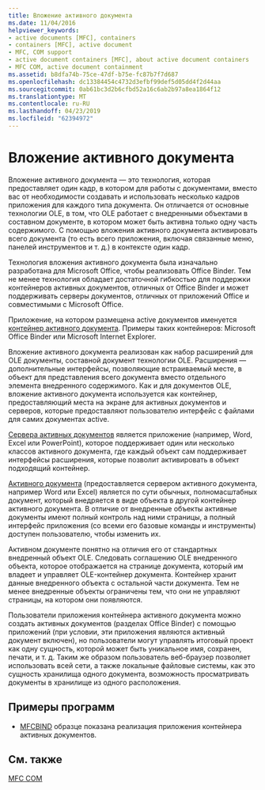```yaml
---
title: Вложение активного документа
ms.date: 11/04/2016
helpviewer_keywords:
- active documents [MFC], containers
- containers [MFC], active document
- MFC, COM support
- active document containers [MFC], about active document containers
- MFC COM, active document containment
ms.assetid: b8dfa74b-75ce-47df-b75e-fc87b7f7d687
ms.openlocfilehash: dc13384454c4732d3efbf99def5d05dd4f2d44aa
ms.sourcegitcommit: 0ab61bc3d2b6cfbd52a16c6ab2b97a8ea1864f12
ms.translationtype: MT
ms.contentlocale: ru-RU
ms.lasthandoff: 04/23/2019
ms.locfileid: "62394972"
---
```

# <a name="active-document-containment"></a>Вложение активного документа

Вложение активного документа — это технология, которая предоставляет один кадр, в котором для работы с документами, вместо вас от необходимости создавать и использовать несколько кадров приложения для каждого типа документа. Он отличается от основные технологии OLE, в том, что OLE работает с внедренными объектами в составном документе, в котором может быть активна только одну часть содержимого. С помощью вложения активного документа активировать всего документа (то есть всего приложения, включая связанные меню, панелей инструментов и т. д.) в контексте один кадр.

Технология вложения активного документа была изначально разработана для Microsoft Office, чтобы реализовать Office Binder. Тем не менее технология обладает достаточной гибкостью для поддержки контейнеров активных документов, отличных от Office Binder и может поддерживать серверы документов, отличных от приложений Office и совместимыми с Microsoft Office.

Приложение, на котором размещена active документов именуется [контейнер активного документа](../mfc/active-document-containers.md). Примеры таких контейнеров: Microsoft Office Binder или Microsoft Internet Explorer.

Вложение активного документа реализован как набор расширений для OLE документы, составной документ технологии OLE. Расширения — дополнительные интерфейсы, позволяющие встраиваемый месте, в объект для представления всего документа вместо отдельного элемента внедренного содержимого. Как и для документов OLE, вложение активного документа используется как контейнер, предоставляющий места на экране для активных документов и серверов, которые предоставляют пользователю интерфейс с файлами для самих документах active.

[Сервера активных документов](../mfc/active-document-servers.md) является приложение (например, Word, Excel или PowerPoint), которое поддерживает один или несколько классов активного документа, где каждый объект сам поддерживает интерфейсы расширения, которые позволит активировать в объект подходящий контейнер.

[Активного документа](../mfc/active-documents.md) (предоставляется сервером активного документа, например Word или Excel) является по сути обычных, полномасштабных документ, который внедряется в виде объекта в другой контейнер активного документа. В отличие от внедренные объекты активные документы имеют полный контроль над ними страницы, а полный интерфейс приложения (со всеми его базовые команды и инструменты) доступен пользователю, чтобы изменить их.

Активном документе понятно на отличия его от стандартных внедренный объект OLE. Следовать соглашению OLE внедренного объекта, которое отображается на странице документа, который им владеет и управляет OLE-контейнер документа. Контейнер хранит данные внедренного объекта с остальной части документа. Тем не менее внедренные объекты ограничены тем, что они не управляют страницы, на котором они появляются.

Пользователи приложения контейнера активного документа можно создать активных документов (разделах Office Binder) с помощью приложений (при условии, эти приложения являются активный документ включен), но пользователи могут управлять итоговый проект как одну сущность, которой может быть уникальное имя, сохранен, печати, и т. д. Таким же образом пользователь веб-браузер позволяет использовать всей сети, а также локальные файловые системы, как это сущность хранилища одного документа, возможность просматривать документы в хранилище из одного расположения.

## <a name="sample-programs"></a>Примеры программ

- [MFCBIND](../overview/visual-cpp-samples.md) образце показана реализация приложения контейнера активных документов.

## <a name="see-also"></a>См. также

[MFC COM](../mfc/mfc-com.md)
